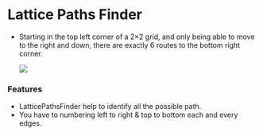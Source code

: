 # Lattice Paths Finder

- Starting in the top left corner of a 2×2 grid, and only being able to move to the right and down, there are exactly 6 routes to the bottom right corner.

  ![](https://projecteuler.net/project/images/p015.gif)

### Features

- LatticePathsFinder help to identify all the possible path. 
- You have to numbering left to right & top to bottom each and every edges.


